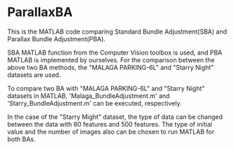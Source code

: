 # ParallaxBA

This is the MATLAB code comparing Standard Bundle Adjustment(SBA) and Parallax Bundle Adjustment(PBA). 

SBA MATLAB function from the Computer Vision toolbox is used, and PBA MATLAB is implemented by ourselves. 
For the comparison between the above two BA methods, the "MALAGA PARKING-6L" and "Starry Night" datasets are used.

To compare two BA with "MALAGA PARKING-6L" and "Starry Night" datasets in MATLAB, 'Malaga_BundleAdjustment.m' and 'Starry_BundleAdjustment.m' can be executed, respectively.

In the case of the "Starry Might" dataset, the type of data can be changed between the data with 80 features and 500 features. 
The type of initial value and the number of images also can be chosen to run MATLAB for both BAs.
